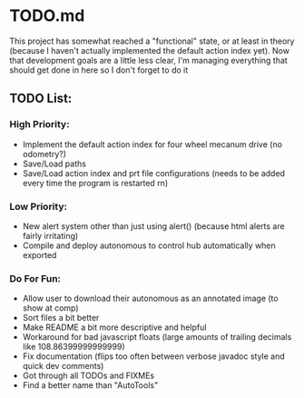 # TODO.md

This project has somewhat reached a "functional" state, or at least in theory (because I haven't actually implemented the default action index yet).  Now that development goals are a little less clear, I'm managing everything that should get done in here so I don't forget to do it

## TODO List:

### High Priority:

- Implement the default action index for four wheel mecanum drive (no odometry?)
- Save/Load paths
- Save/Load action index and prt file configurations (needs to be added every time the program is restarted rn)

### Low Priority:

- New alert system other than just using alert() (because html alerts are fairly irritating)
- Compile and deploy autonomous to control hub automatically when exported

### Do For Fun:

- Allow user to download their autonomous as an annotated image (to show at comp)
- Sort files a bit better
- Make README a bit more descriptive and helpful
- Workaround for bad javascript floats (large amounts of trailing decimals like 108.86399999999999)
- Fix documentation (flips too often between verbose javadoc style and quick dev comments)
- Got through all TODOs and FIXMEs
- Find a better name than "AutoTools"